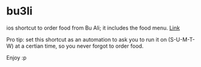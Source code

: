 # bu3li

ios shortcut to order food from Bu Ali; it includes the food menu. [Link](https://www.icloud.com/shortcuts/5d4a625adbfc444ba69bec1f99d3af9c)

Pro tip: set this shortcut as an automation to ask you to run it on (S-U-M-T-W) at a certian time, so you never forgot to order food. 

Enjoy :p
